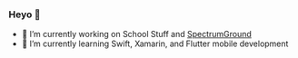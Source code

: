 ### Heyo 👋

- 🔭 I’m currently working on School Stuff and [SpectrumGround](https://github.com/colin45h/SpectrumGround)
- 🌱 I’m currently learning Swift, Xamarin, and Flutter mobile development
